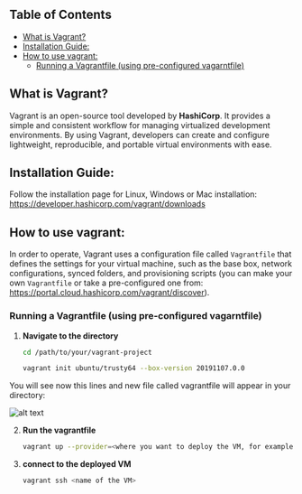 ## Table of Contents

  - [What is Vagrant?](#what-is-vagrant)
  - [Installation Guide:](#installation-guide)
  - [How to use vagrant:](#how-to-use-vagrant)
    - [Running a Vagrantfile (using pre-configured vagarntfile)](#running-a-vagrantfile-using-pre-configured-vagarntfile)


## What is Vagrant?

Vagrant is an open-source tool developed by **HashiCorp**. It provides a simple and consistent workflow for managing virtualized development environments. By using Vagrant, developers can create and configure lightweight, reproducible, and portable virtual environments with ease.

## Installation Guide:

Follow the installation page for Linux, Windows or Mac installation:
https://developer.hashicorp.com/vagrant/downloads


## How to use vagrant:
In order to operate, Vagrant uses a configuration file called `Vagrantfile` that defines the settings for your virtual machine, such as the base box, network configurations, synced folders, and provisioning scripts (you can make your own `Vagrantfile` or take a pre-configured one from: https://portal.cloud.hashicorp.com/vagrant/discover).

### Running a Vagrantfile (using pre-configured vagarntfile)

1. **Navigate to the directory**

   ```bash
   cd /path/to/your/vagrant-project

   vagrant init ubuntu/trusty64 --box-version 20191107.0.0
   ```

You will see now this lines and new file called vagrantfile will appear in your directory:

![alt text](image.png)


2. **Run the vagrantfile**
    ```bash
    vagrant up --provider=<where you want to deploy the VM, for example virtaulbox>
    ```


3. **connect to the deployed VM**
    ```bash
    vagrant ssh <name of the VM>
    ```
    
